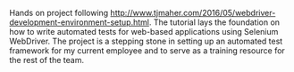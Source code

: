 Hands on project following http://www.tjmaher.com/2016/05/webdriver-development-environment-setup.html. The tutorial lays the foundation on how to write automated tests for web-based applications using Selenium WebDriver.
The project is a stepping stone in setting up an automated test framework for my current employee and to serve as a training resource for the rest of the team.
